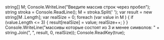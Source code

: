 string[] M;
            Console.WriteLine("Введите массив строк через пробел");
            string stroka = Console.ReadLine();
            M = stroka.Split(' ');
            var result = new string[M .Length];
            var realSize = 0;
            foreach (var value in M )
            {
                if (value.Length <= 3)
                {
                    result[realSize] = value;
                    realSize++;
                }
            }
            Console.WriteLine("массивы которые состоят из 3 и менее символов:  " + string.Join(", ", result, 0, realSize));
            Console.ReadKey(true);